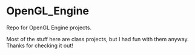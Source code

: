 # OpenGL_Engine
 Repo for OpenGL Engine projects.

 Most of the stuff here are class projects, but I had fun with them anyway. Thanks for checking it out!
